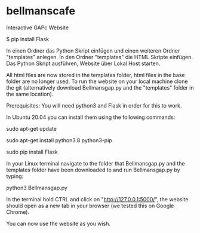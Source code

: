 # bellmanscafe
Interactive GAPc Website


$ pip install Flask

In einen Ordner das Python Skript einfügen und einen weiteren Ordner "templates" anlegen. In den Ordner "templates" die HTML Skripte einfügen. Das Python Skript ausführen, Website über Lokal Host starten.

All html files are now stored in the templates folder, html files in the base folder are no longer used.
To run the website on your local machine clone the git (alternatively download Bellmansgap.py and the "templates" folder in the same location). 

Prerequisites:
You will need python3 and Flask in order for this to work. 

In Ubuntu 20.04 you can install them using the following commands: 

sudo apt-get update 

sudo apt-get install python3.8 python3-pip 

sudo pip install Flask 

In your Linux terminal navigate to the folder that Bellmansgap.py and the templates folder have been downloaded to and run Bellmansgap.py by typing: 

python3 Bellmansgap.py

In the terminal hold CTRL and click on "http://127.0.0.1:5000/", the website should open as a new tab in your browser (we tested this on Google Chrome).

You can now use the website as you wish.
